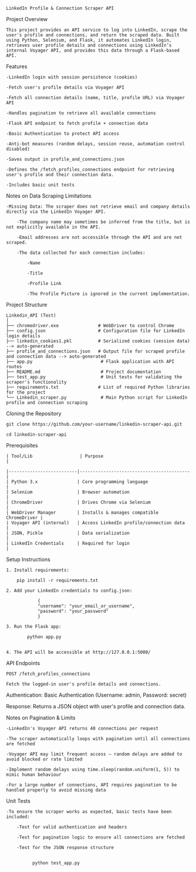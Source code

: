                                                                     LinkedIn Profile & Connection Scraper API

Project Overview


    This project provides an API service to log into LinkedIn, scrape the user's profile and connections, and return the scraped data. Built using Python, Selenium, and Flask, it automates LinkedIn login, retrieves user profile details and connections using LinkedIn’s internal Voyager API, and provides this data through a Flask-based API.


Features

    -LinkedIn login with session persistence (cookies)

    -Fetch user's profile details via Voyager API

    -Fetch all connection details (name, title, profile URL) via Voyager API

    -Handles pagination to retrieve all available connections

    -Flask API endpoint to fetch profile + connection data

    -Basic Authentication to protect API access

    -Anti-bot measures (random delays, session reuse, automation control disabled)

    -Saves output in profile_and_connections.json

    -Defines the /fetch_profiles_connections endpoint for retrieving user's profile and their connection data.

    -Includes basic unit tests

Notes on Data Scraping Limitations

    -Missing Data: The scraper does not retrieve email and company details directly via the LinkedIn Voyager API.

        -The company name may sometimes be inferred from the title, but is not explicitly available in the API.

        -Email addresses are not accessible through the API and are not scraped. 

        -The data collected for each connection includes:

            -Name

            -Title

            -Profile Link

            -The Profile Picture is ignored in the current implementation.

    
Project Structure  

    Linkedin_API (Test) 
    │
    ├── chromedriver.exe               # WebDriver to control Chrome
    ├── config.json                    # Configuration file for LinkedIn login details
    ├── linkedin_cookies1.pkl          # Serialized cookies (session data) --> auto-generated
    ├── profile_and_connections.json   # Output file for scraped profile and connection data --> auto-generated
    ├── app.py                          # Flask application with API routes
    ├── README.md                       # Project documentation
    ├── test_app.py                     # Unit tests for validating the scraper's functionality
    ├── requirements.txt               # List of required Python libraries for the project
    └── Linkedin_scraper.py             # Main Python script for LinkedIn profile and connection scraping

Cloning the Repository

    git clone https://github.com/your-username/linkedin-scraper-api.git

    cd linkedin-scraper-api


Prerequisites

    
    | Tool/Lib                  | Purpose                                  |

    |--------------------------|------------------------------------------|
    | Python 3.x               | Core programming language                |
    | Selenium                 | Browser automation                       |
    | ChromeDriver             | Drives Chrome via Selenium               |
    | WebDriver Manager        | Installs & manages compatible ChromeDriver |
    | Voyager API (internal)   | Access LinkedIn profile/connection data  |
    | JSON, Pickle             | Data serialization                       |
    | LinkedIn Credentials     | Required for login                       |

                         
Setup Instructions

    
    1. Install requirements:

        pip install -r requirements.txt

    2. Add your LinkedIn credentials to config.json:

                {
                "username": "your_email_or_username",
                "password": "your_password"
                }

    3. Run the Flask app:

            python app.py


    4. The API will be accessible at http://127.0.0.1:5000/

API Endpoints

    POST /fetch_profiles_connections

    Fetch the logged-in user's profile details and connections.

Authentication: Basic Authentication (Username: admin, Password: secret)

Response: Returns a JSON object with user's profile and connection data.


Notes on Pagination & Limits

    -LinkedIn's Voyager API returns 40 connections per request

    -The scraper automatically loops with pagination until all connections are fetched

    -Voyager API may limit frequent access — random delays are added to avoid blocked or rate limited

    -Implement random delays using time.sleep(random.uniform(1, 5)) to mimic human behaviour

    -For a large number of connections, API requires pagination to be handled properly to avoid missing data


Unit Tests

    -To ensure the scraper works as expected, basic tests have been included:

        -Test for valid authentication and headers

        -Test for pagination logic to ensure all connections are fetched

        -Test for the JSON response structure
      
        
              python test_app.py